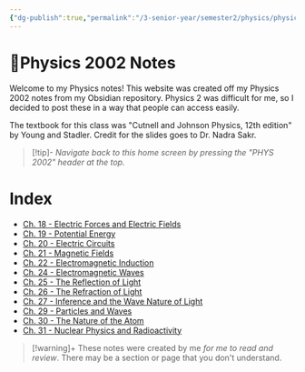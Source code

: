 ```yaml
---
{"dg-publish":true,"permalink":"/3-senior-year/semester2/physics/physics-note-site/01-home/","tags":["gardenEntry"],"noteIcon":"","created":"2025-09-17T01:10:34.856-07:00","updated":"2025-09-20T19:30:55.926-07:00"}
---
```


# 🏡Physics 2002 Notes
Welcome to my Physics notes! This website was created off my Physics 2002 notes from my Obsidian repository. Physics 2 was difficult for me, so I decided to post these in a way that people can access easily.

The textbook for this class was "Cutnell and Johnson Physics, 12th edition" by Young and Stadler. Credit for the slides goes to Dr. Nadra Sakr.

>[!tip]-
> *Navigate back to this home screen by pressing the "PHYS 2002" header at the top.* 

# Index
- [Ch. 18 - Electric Forces and Electric Fields](https://physics-notes.vercel.app/3-senior-year/semester2/physics/ch-18-electric-forces-and-electric-fields/) 
- [Ch. 19 - Potential Energy](https://physics-notes.vercel.app/3-senior-year/semester2/physics/ch-19-potential-energy/) 
- [Ch. 20 - Electric Circuits](https://physics-notes.vercel.app/3-senior-year/semester2/physics/ch-20-electric-circuits/) 
- [Ch. 21 - Magnetic Fields](https://physics-notes.vercel.app/3-senior-year/semester2/physics/ch-21-magnetic-fields) 
- [Ch. 22 - Electromagnetic Induction](https://physics-notes.vercel.app/3-senior-year/semester2/physics/ch-22-electromagnetic-induction/) 
- [Ch. 24 - Electromagnetic Waves](https://physics-notes.vercel.app/3-senior-year/semester2/physics/ch-24-electromagnetic-waves/) 
- [Ch. 25 - The Reflection of Light](https://physics-notes.vercel.app/3-senior-year/semester2/physics/ch-25-the-reflection-of-light) 
- [Ch. 26 - The Refraction of Light](https://physics-notes.vercel.app/3-senior-year/semester2/physics/ch-26-the-refraction-of-light/) 
- [Ch. 27 - Inference and the Wave Nature of Light](https://physics-notes.vercel.app/3-senior-year/semester2/physics/ch-27-interference-and-the-wave-nature-of-light) 
- [Ch. 29 - Particles and Waves](https://physics-notes.vercel.app/3-senior-year/semester2/physics/ch-29-particles-and-waves/) 
- [Ch. 30 - The Nature of the Atom](https://physics-notes.vercel.app/3-senior-year/semester2/physics/ch-30-the-nature-of-the-atom) 
- [Ch. 31 - Nuclear Physics and Radioactivity](https://physics-notes.vercel.app/3-senior-year/semester2/physics/ch-31-nuclear-physics-and-radioactivity/) 

>[!warning]+
>These notes were created by me *for me to read and review*. There may be a section or page that you don't understand.
